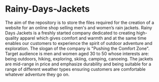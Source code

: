 # Rainy-Days-Jackets
The aim of the repository is to store the files required for the creation of a website for an online shop selling men's and women’s rain jackets. 
Rainy Days Jackets is a freshly started company dedicated to creating high-quality apparel which gives comfort and warmth and at the same time enables our customers to experience the spirit of outdoor adventure and exploration. 
The slogan of the company is "Pushing the Comfort Zone". 
Target audience is men and women aged 30 to 50 whose interests are: being outdoors, hiking, exploring, skiing, camping, canoeing. 
The jackets are mid-range in price and emphasize durability and being suitable for a range of different weather types ensuring customers are comfortable whatever adventure they go on.
